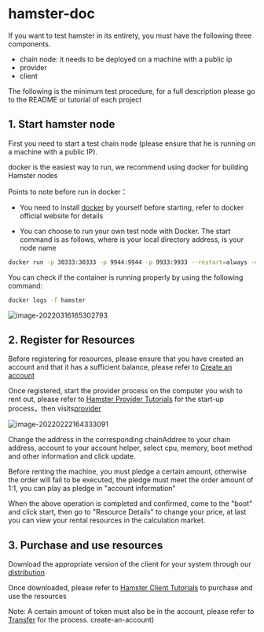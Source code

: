 # hamster-doc

If you want to test hamster in its entirety, you must have the following three components.

- chain node: it needs to be deployed on a machine with a public ip
- provider
- client

The following is the minimum test procedure, for a full description please go to the README or tutorial of each project



## 1. Start hamster node

First you need to start a test chain node (please ensure that he is running on a machine with a public IP).

docker is the easiest way to run, we recommend using docker for building Hamster nodes

Points to note before run in docker：

- You need to install [docker](https://www.docker.com/) by yourself before starting, refer to docker official website for details

* You can choose to run your own test node with Docker. The start command is as follows, where <YourDataDir> is your local directory address, <YourNodeName> is your node name 

```bash
docker run -p 30333:30333 -p 9944:9944 -p 9933:9933 --restart=always -d -v <YourDataDir>:/tmp/db --name=hamster hamstershare/hamster:v1.0.0 /opt/ttchain/node-template --dev --name <YourNodeName> --ws-external --rpc-external --rpc-cors all --unsafe-rpc-external --rpc-methods unsafe --unsafe-ws-external --no-mdns
```

You can check if the container is running properly by using the following command:

```bash
docker logs -f hamster
```

![image-20220316165302793](https://gitee.com/lzw657434763/pictures/raw/master/Blog/20220316165303.png)

## 2. Register for Resources

Before registering for resources, please ensure that you have created an account and that it has a sufficient balance, please refer to [Create an account](https://github.com/hamster-shared/hamster-doc/blob/main/Hamster%20Chain%20Tutorials.md#3-create-an-account)

Once registered, start the provider process on the computer you wish to rent out, please refer to [Hamster Provider Tutorials](https://github.com/hamster-shared/hamster-doc/blob/main/Hamster%20Provider%20Tutorials.md#2-run) for the start-up process，then visits[provider](http://localhost:3100)

![image-20220222164333091](https://gitee.com/lzw657434763/pictures/raw/master/Blog/20220316170723.png)

Change the address in the corresponding chainAddree to your chain address, account to your account helper, select cpu, memory, boot method and other information and click update.

Before renting the machine, you must pledge a certain amount, otherwise the order will fail to be executed, the pledge must meet the order amount of 1:1, you can play as pledge in "account information"

When the above operation is completed and confirmed, come to the "boot" and click start, then go to "Resource Details" to change your price, at last you can view your rental resources in the calculation market. 

## 3. Purchase and use resources

Download the appropriate version of the client for your system through our [distribution](https://github.com/hamster-shared/hamster-client/releases)

Once downloaded, please refer to [Hamster Client Tutorials](https://github.com/hamster-shared/hamster-doc/blob/main/Hamster%20Client%20Tutorials.md#3-how-to-use) to purchase and use the resources

Note: A certain amount of token must also be in the account, please refer to [Transfer](https://github.com/hamster-shared/hamster-doc/blob/main/Hamster%20Chain%20Tutorials.md#3-create-an-account) for the process. create-an-account)


